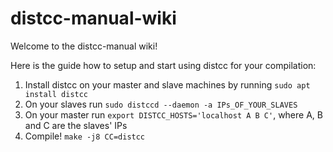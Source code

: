 # distcc-manual-wiki

Welcome to the distcc-manual wiki!

Here is the guide how to setup and start using distcc for your compilation:

1. Install distcc on your master and slave machines by running
`sudo apt install distcc`
2. On your slaves run
`sudo distccd --daemon -a IPs_OF_YOUR_SLAVES`
3. On your master run
`export DISTCC_HOSTS='localhost A B C'`, 
where A, B and C are the slaves' IPs
4. Compile!
`make -j8 CC=distcc`
